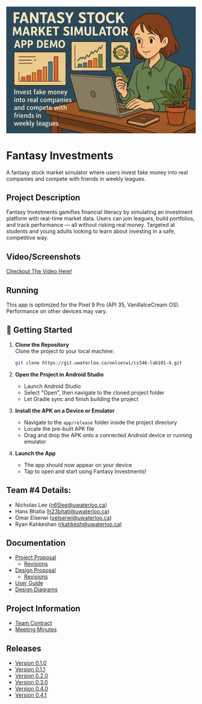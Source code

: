 ![alt text](DemoThumbnail.png)

# Fantasy Investments
A fantasy stock market simulator where users invest fake money into real companies and compete with friends in weekly leagues.

## Project Description  
Fantasy Investments gamifies financial literacy by simulating an investment platform with real-time market data. Users can join leagues, build portfolios, and track performance — all without risking real money. Targeted at students and young adults looking to learn about investing in a safe, competitive way.

## Video/Screenshots  
[Checkout The Video Here!](https://youtube.com/shorts/lYU0af8TFDQ?feature=share)

## Running
This app is optimized for the Pixel 9 Pro (API 35, VanillaIceCream OS). Performance on other devices may vary.

## 🚀 Getting Started

1. **Clone the Repository**  
   Clone the project to your local machine:  
   ```bash
   git clone https://git.uwaterloo.ca/oelserwi/cs346-lab101-4.git

2. **Open the Project in Android Studio**  
   - Launch Android Studio 
   - Select "Open", then navigate to the cloned project folder  
   - Let Gradle sync and finish building the project

3. **Install the APK on a Device or Emulator**  
   - Navigate to the `app/release` folder inside the project directory  
   - Locate the pre-built APK file  
   - Drag and drop the APK onto a connected Android device or running emulator

4. **Launch the App**  
   - The app should now appear on your device  
   - Tap to open and start using Fantasy Investments!

## Team \#4 Details:
* Nicholas Lee (n65lee@uwaterloo.ca)  
* Hans Bhatia (h23bhati@uwaterloo.ca)
* Omar Elserwi (oelserwi@uwaterloo.ca)  
* Ryan Kahkeshan (rkahkesh@uwaterloo.ca)  

## Documentation  
* [Project Proposal](https://git.uwaterloo.ca/oelserwi/cs346-lab101-4/-/wikis/Project-Proposal)
    * [Revisions](https://git.uwaterloo.ca/oelserwi/cs346-lab101-4/-/wikis/Project-Proposal/Revisions)
* [Design Proposal](https://git.uwaterloo.ca/oelserwi/cs346-lab101-4/-/wikis/Design-Proposal)  
    * [Revisions](https://git.uwaterloo.ca/oelserwi/cs346-lab101-4/-/wikis/Design-Proposal/Revisions)
* [User Guide](https://git.uwaterloo.ca/oelserwi/cs346-lab101-4/-/wikis/User-Guide)  
* [Design Diagrams](https://git.uwaterloo.ca/oelserwi/cs346-lab101-4/-/wikis/Mermaid-Design-Diagram)

## Project Information  
* [Team Contract](https://git.uwaterloo.ca/oelserwi/cs346-lab101-4/-/wikis/Team-Contract)  
* [Meeting Minutes](https://git.uwaterloo.ca/oelserwi/cs346-lab101-4/-/wikis/Meeting-Minutes)

## Releases
- [Version 0.1.0](https://git.uwaterloo.ca/oelserwi/cs346-lab101-4/-/wikis/Releases/%7BVersion-0.1.0%7D) 
- [Version 0.1.1](https://git.uwaterloo.ca/oelserwi/cs346-lab101-4/-/wikis/Releases/%7BVersion-0.1.1%7D)
- [Version 0.2.0](https://git.uwaterloo.ca/oelserwi/cs346-lab101-4/-/wikis/Releases/%7BVersion-0.2.0%7D)
- [Version 0.3.0](https://git.uwaterloo.ca/oelserwi/cs346-lab101-4/-/wikis/Releases/Version-0.3.0)
- [Version 0.4.0](https://git.uwaterloo.ca/oelserwi/cs346-lab101-4/-/wikis/Releases/Version-0.4.0)
- [Version 0.4.1](https://git.uwaterloo.ca/oelserwi/cs346-lab101-4/-/releases/0.4.1)
